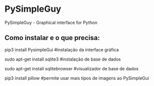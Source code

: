 # PySimpleGuy
PySimpleGuy - Graphical interface for Python

## Como instalar e o que precisa:

pip3 install PysimpleGui           #instalação da interface gráfica

sudo apt-get install sqlite3       #instalação de base de dados

sudo apt-get install sqlitebrowser #visualizador de base de dados

pip3 install pillow                #permite usar mais tipos de imagens ao PySimpleGui
